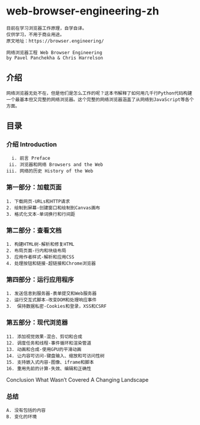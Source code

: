 # web-browser-engineering-zh

    目前在学习浏览器工作原理，自学自译。
    仅供学习，不用于商业用途。
    原文地址：https://browser.engineering/

    网络浏览器工程 Web Browser Engineering 
    by Pavel Panchekha & Chris Harrelson

## 介绍

    网络浏览器无处不在，但是他们是怎么工作的呢？这本书解释了如何用几千行Python代码构建一个最基本但又完整的网络浏览器。这个完整的网络浏览器涵盖了从网络到JavaScript等各个方面。

## 目录
### 介绍 Introduction

      i. 前言 Preface
     ii. 浏览器和网络 Browsers and the Web
    iii. 网络的历史 History of the Web

### 第一部分：加载页面

    1. 下载网页-URLs和HTTP请求
    2. 绘制到屏幕-创建窗口和绘制到Canvas画布
    3. 格式化文本-单词换行和行间距

### 第二部分：查看文档

    1. 构建HTML树-解析和修复HTML
    2. 布局页面-行内和块级布局
    3. 应用作者样式-解析和应用CSS
    4. 处理按钮和链接-超链接和Chrome浏览器
   
### 第四部分：运行应用程序

    1. 发送信息到服务器-表单提交和Web服务器
    2. 运行交互式脚本-改变DOM和处理响应事件
    3.  保持数据私密-Cookies和登录，XSS和CSRF

### 第五部分：现代浏览器

    11. 添加视觉效果-混合、剪切和合成
    12. 调度任务和线程-事件循环和渲染管道
    13. 动画和合成-使用GPU的平滑动画
    14. 让内容可访问-键盘输入、缩放和可访问性树
    15. 支持嵌入式内容-图像、iframe和脚本
    16. 重用先前的计算-失效、编辑和正确性

Conclusion
What Wasn’t Covered
A Changing Landscape

### 总结
    A. 没有包括的内容
    B. 变化的环境

